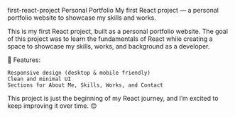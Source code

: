 first-react-project
Personal Portfolio My first React project — a personal portfolio website to showcase my skills and works.

This is my first React project, built as a personal portfolio website.
The goal of this project was to learn the fundamentals of React while creating a space to showcase my skills, works, and background as a developer.

🚀 Features:

    Responsive design (desktop & mobile friendly)
    Clean and minimal UI
    Sections for About Me, Skills, Works, and Contact

This project is just the beginning of my React journey, and I’m excited to keep improving it over time. 😊
